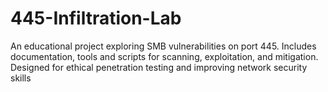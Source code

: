 # 445-Infiltration-Lab
An educational project exploring SMB vulnerabilities on port 445. Includes documentation, tools and scripts for scanning, exploitation, and mitigation. Designed for ethical penetration testing and improving network security skills
